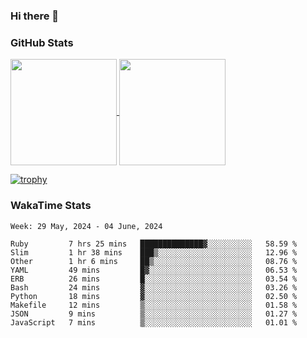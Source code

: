 ### Hi there 👋

### GitHub Stats

<a href="https://github.com/anuraghazra/github-readme-stats">
  <img align="center" height="170px" src="https://github-readme-stats.vercel.app/api/top-langs/?username=tksfjt1024&layout=compact&count_private=true&show_icons=true&show_icons=true&theme=graywhite" />
</a>
<a href="https://github.com/anuraghazra/github-readme-stats">
  <img align="center" height="170px" src="https://github-readme-stats.vercel.app/api?username=tksfjt1024&count_private=true&show_icons=true&show_icons=true&theme=graywhite" />
</a>

[![trophy](https://github-profile-trophy.vercel.app/?username=tksfjt1024)](https://github.com/ryo-ma/github-profile-trophy)

### WakaTime Stats

<!--START_SECTION:waka-->
```text
Week: 29 May, 2024 - 04 June, 2024

Ruby         7 hrs 25 mins   ██████████████▓░░░░░░░░░░   58.59 % 
Slim         1 hr 38 mins    ███▒░░░░░░░░░░░░░░░░░░░░░   12.96 % 
Other        1 hr 6 mins     ██▒░░░░░░░░░░░░░░░░░░░░░░   08.76 % 
YAML         49 mins         █▓░░░░░░░░░░░░░░░░░░░░░░░   06.53 % 
ERB          26 mins         █░░░░░░░░░░░░░░░░░░░░░░░░   03.54 % 
Bash         24 mins         ▓░░░░░░░░░░░░░░░░░░░░░░░░   03.26 % 
Python       18 mins         ▓░░░░░░░░░░░░░░░░░░░░░░░░   02.50 % 
Makefile     12 mins         ▒░░░░░░░░░░░░░░░░░░░░░░░░   01.58 % 
JSON         9 mins          ▒░░░░░░░░░░░░░░░░░░░░░░░░   01.27 % 
JavaScript   7 mins          ▒░░░░░░░░░░░░░░░░░░░░░░░░   01.01 % 
```
<!--END_SECTION:waka-->
